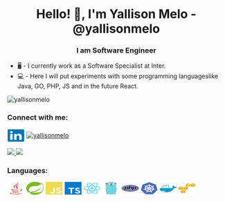 <h1 align="center">Hello! 👋, I'm Yallison Melo  - @yallisonmelo</h1>
<h3 align="center">I am Software Engineer</h3>

- 🖥️    -   I currently work as a Software Specialist at Inter.
- 💻    -   Here I will put experiments with some programming languages ​​like Java, GO, PHP, JS and in the future React.

<p align="left"> <img src="https://komarev.com/ghpvc/?username=yallisonmelo&label=Profile%20views&color=0e75b6&style=flat" alt="yallisonmelo" /> </p>
<h3 align="left">Connect with me:</h3>
<p align="left">
<a href="https://linkedin.com/in/yallisonmelo" target="blank"><img align="center" src="https://raw.githubusercontent.com/devicons/devicon/master/icons/linkedin/linkedin-original.svg" alt="yallisonmelo" height="30" width="40" /></a> 
<a href="https://medium.com/@yallisonmelo" target="blank"><img align="center" src="https://raw.githubusercontent.com/rahuldkjain/github-profile-readme-generator/master/src/images/icons/Social/medium.svg" alt="yallisonmelo" height="30" width="40" /></a> 
</p>


 <div>
  <a href="https://github.com/yallisonmelo">
  <img height="180em" src="https://github-readme-stats.vercel.app/api?username=yallisonmelo&show_icons=true&theme=dark&include_all_commits=true&count_private=true"/>
  <img height="180em" src="https://github-readme-stats.vercel.app/api/top-langs/?username=yallisonmelo&layout=compact&langs_count=7&theme=dark"/>
</div>
<div style="float:left;">
<h3 align="left">Languages:</h3>
  <img align="center" alt="yallisonmelo-Java" height="30" width="40" src="https://raw.githubusercontent.com/devicons/devicon/master/icons/java/java-plain.svg">
  <img align="center" alt="yallisonmelo-Spring" height="30" width="40" src="https://raw.githubusercontent.com/devicons/devicon/master/icons/spring/spring-original.svg">
  <img align="center" alt="yallisonmelo-Js" height="30" width="40" src="https://raw.githubusercontent.com/devicons/devicon/master/icons/javascript/javascript-plain.svg">
  <img align="center" alt="yallisonmelo-Ts" height="30" width="40" src="https://raw.githubusercontent.com/devicons/devicon/master/icons/typescript/typescript-plain.svg">
  <img align="center" alt="yallisonmelo-React" height="30" width="40" src="https://raw.githubusercontent.com/devicons/devicon/master/icons/react/react-original.svg">
  <img align="center" alt="yallisonmelo-Go" height="30" width="40" src="https://raw.githubusercontent.com/devicons/devicon/master/icons/go/go-original.svg">
  <img align="center" alt="yallisonmelo-PHP" height="30" width="40" src="https://raw.githubusercontent.com/devicons/devicon/master/icons/php/php-original.svg">
  <img align="center" alt="yallisonmelo-kuberntes" height="30" width="40" src="https://raw.githubusercontent.com/devicons/devicon/master/icons/kubernetes/kubernetes-plain.svg">
  <img align="center" alt="yallisonmelo-docker" height="30" width="40" src="https://raw.githubusercontent.com/devicons/devicon/master/icons/docker/docker-plain.svg">
  <img align="center" alt="yallisonmelo-aws" height="30" width="40" src="https://raw.githubusercontent.com/devicons/devicon/master/icons/amazonwebservices/amazonwebservices-original.svg">
</div>
